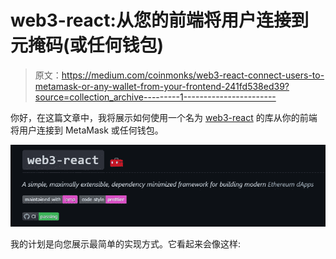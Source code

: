 # web3-react:从您的前端将用户连接到元掩码(或任何钱包)

> 原文：<https://medium.com/coinmonks/web3-react-connect-users-to-metamask-or-any-wallet-from-your-frontend-241fd538ed39?source=collection_archive---------1----------------------->

你好，在这篇文章中，我将展示如何使用一个名为 [web3-react](https://github.com/NoahZinsmeister/web3-react) 的库从你的前端将用户连接到 MetaMask 或任何钱包。

![](img/0d20ed673786735d09121a65565cbcd2.png)

我的计划是向您展示最简单的实现方式。它看起来会像这样: